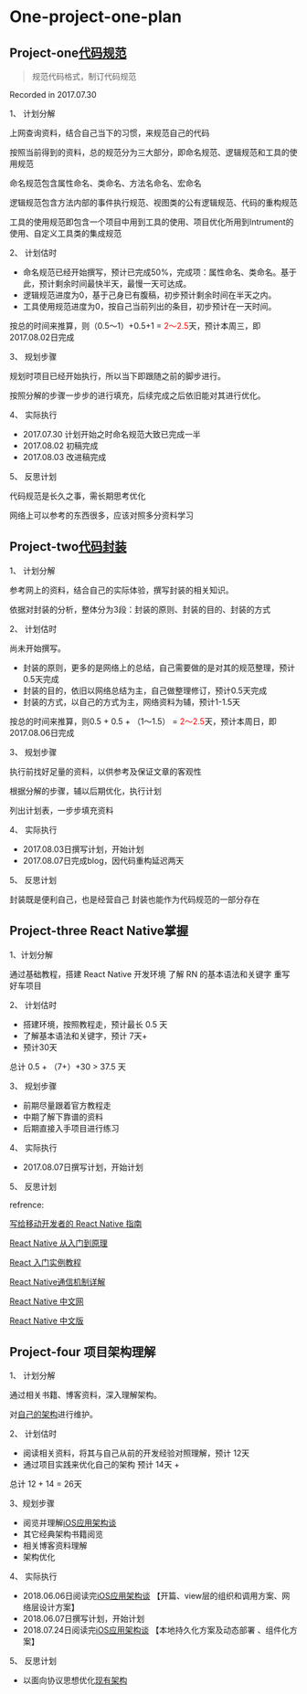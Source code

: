 # One-project-one-plan

## Project-one[代码规范](https://ocomme.github.io/post/ios-development/objective-c-coding-standard/)
> 规范代码格式，制订代码规范

Recorded in 2017.07.30

1、 计划分解

上网查询资料，结合自己当下的习惯，来规范自己的代码

按照当前得到的资料，总的规范分为三大部分，即命名规范、逻辑规范和工具的使用规范

命名规范包含属性命名、类命名、方法名命名、宏命名

逻辑规范包含方法内部的事件执行规范、视图类的公有逻辑规范、代码的重构规范

工具的使用规范即包含一个项目中用到工具的使用、项目优化所用到Intrument的使用、自定义工具类的集成规范

2、 计划估时

- 命名规范已经开始撰写，预计已完成50%，完成项：属性命名、类命名。基于此，预计剩余时间最快半天，最慢一天可达成。
- 逻辑规范进度为0，基于己身已有腹稿，初步预计剩余时间在半天之内。
- 工具使用规范进度为0，按自己当前列出的条目，初步预计在一天时间。

按总的时间来推算，则（0.5～1）+0.5+1 = <span style="color:#F00">2～2.5</span>天，预计本周三，即2017.08.02日完成

3、 规划步骤

规划时项目已经开始执行，所以当下即跟随之前的脚步进行。

按照分解的步骤一步步的进行填充，后续完成之后依旧能对其进行优化。

4、 实际执行

- 2017.07.30 计划开始之时命名规范大致已完成一半
- 2017.08.02 初稿完成
- 2017.08.03 改进稿完成

5、 反思计划

代码规范是长久之事，需长期思考优化

网络上可以参考的东西很多，应该对照多分资料学习


## Project-two[代码封装](https://ocomme.github.io/post/ios-development/code-encapsulation/)

 1、 计划分解

参考网上的资料，结合自己的实际体验，撰写封装的相关知识。

依据对封装的分析，整体分为3段：封装的原则、封装的目的、封装的方式

 2、 计划估时

尚未开始撰写。

- 封装的原则，更多的是网络上的总结，自己需要做的是对其的规范整理，预计0.5天完成
- 封装的目的，依旧以网络总结为主，自己做整理修订，预计0.5天完成
- 封装的方式，以自己的方式为主，网络资料为辅，预计1-1.5天

按总的时间来推算，则0.5 + 0.5 + （1～1.5） = <span style="color:#F00">2～2.5</span>天，预计本周日，即2017.08.06日完成

3、 规划步骤

执行前找好足量的资料，以供参考及保证文章的客观性

根据分解的步骤，辅以后期优化，执行计划

列出计划表，一步步填充资料

4、 实际执行

- 2017.08.03日撰写计划，开始计划
- 2017.08.07日完成blog，因代码重构延迟两天

5、 反思计划

封装既是便利自己，也是经营自己
封装也能作为代码规范的一部分存在

## Project-three React Native掌握
1、计划分解

通过基础教程，搭建 React Native 开发环境
了解 RN 的基本语法和关键字
重写好车项目 

 2、 计划估时
 
 - 搭建环境，按照教程走，预计最长 0.5 天
 - 了解基本语法和关键字，预计 7天+
 - 预计30天

 总计 0.5 + （7+）+30 > 37.5 天

3、 规划步骤

- 前期尽量跟着官方教程走
- 中期了解下靠谱的资料
- 后期直接入手项目进行练习

4、 实际执行

- 2017.08.07日撰写计划，开始计划

5、 反思计划

refrence:

[写给移动开发者的 React Native 指南](http://www.jianshu.com/p/b88944250b25)

[React Native 从入门到原理](http://www.jianshu.com/p/978c4bd3a759)

[React 入门实例教程](http://www.ruanyifeng.com/blog/2015/03/react.html)

[React Native通信机制详解](http://blog.cnbang.net/tech/2698/)

[React Native 中文网](http://reactnative.cn)

[React Native 中文版](http://wiki.jikexueyuan.com/project/react-native/)

## Project-four 项目架构理解

 1、 计划分解

通过相关书籍、博客资料，深入理解架构。

对[自己的架构](https://github.com/OComme/iOS-ProjectStructureDemo)进行维护。

 2、 计划估时
 
 - 阅读相关资料，将其与自己从前的开发经验对照理解，预计 12天
 - 通过项目实践来优化自己的架构 预计 14天 +

总计 12 + 14 = 26天

3、规划步骤

- 阅览并理解[iOS应用架构谈](https://casatwy.com/iosying-yong-jia-gou-tan-kai-pian.html)
- 其它经典架构书籍阅览
- 相关博客资料理解
- 架构优化

4、 实际执行

- 2018.06.06日阅读完[iOS应用架构谈](https://casatwy.com/iosying-yong-jia-gou-tan-kai-pian.html) 【开篇、view层的组织和调用方案、网络层设计方案】
- 2018.06.07日撰写计划，开始计划
- 2018.07.24日阅读完[iOS应用架构谈](https://casatwy.com/iosying-yong-jia-gou-tan-ben-di-chi-jiu-hua-fang-an-ji-dong-tai-bu-shu.html) 【本地持久化方案及动态部署
、组件化方案】

5、 反思计划

- 以面向协议思想优化[现有架构](https://github.com/OComme/iOS-StructuralModel)

